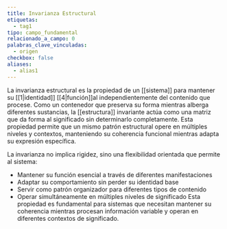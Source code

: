 ```yaml
---
title: Invarianza Estructural
etiquetas:
  - tag1
tipo: campo_fundamental
relacionado_a_campo: 0
palabras_clave_vinculadas:
  - origen
checkbox: false
aliases:
  - alias1
---
```


La invarianza estructural es la propiedad de un [[sistema]] para mantener su [[1|identidad]] [[4|función]]al independientemente del contenido que procese. Como un contenedor que preserva su forma mientras alberga diferentes sustancias, la [[estructura]] invariante actúa como una matriz que da forma al significado sin determinarlo completamente. Esta propiedad permite que un mismo patrón estructural opere en múltiples niveles y contextos, manteniendo su coherencia funcional mientras adapta su expresión específica. 

La invarianza no implica rigidez, sino una flexibilidad orientada que permite al sistema: 

- Mantener su función esencial a través de diferentes manifestaciones
- Adaptar su comportamiento sin perder su identidad base 
- Servir como patrón organizador para diferentes tipos de contenido
- Operar simultáneamente en múltiples niveles de significado Esta propiedad es fundamental para sistemas que necesitan mantener su coherencia mientras procesan información variable y operan en diferentes contextos de significado.